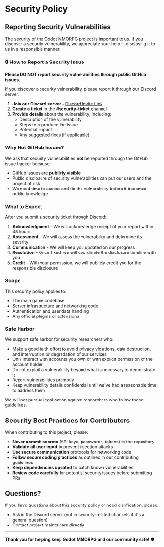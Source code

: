 # Security Policy

## Reporting Security Vulnerabilities

The security of the Godot MMORPG project is important to us. If you discover a security vulnerability, we appreciate your help in disclosing it to us in a responsible manner.

### 🔒 How to Report a Security Issue

**Please DO NOT report security vulnerabilities through public GitHub issues.**

If you discover a security vulnerability, please report it through our Discord server:

1. **Join our Discord server** - [Discord Invite Link](https://discord.gg/your-discord-link)
2. **Create a ticket** in the **#security-ticket** channel
3. **Provide details** about the vulnerability, including:
   - Description of the vulnerability
   - Steps to reproduce the issue
   - Potential impact
   - Any suggested fixes (if applicable)

### Why Not GitHub Issues?

We ask that security vulnerabilities **not** be reported through the GitHub issue tracker because:

- GitHub issues are **publicly visible**
- Public disclosure of security vulnerabilities can put our users and the project at risk
- We need time to assess and fix the vulnerability before it becomes public knowledge

### What to Expect

After you submit a security ticket through Discord:

1. **Acknowledgment** - We will acknowledge receipt of your report within 48 hours
2. **Assessment** - We will assess the vulnerability and determine its severity
3. **Communication** - We will keep you updated on our progress
4. **Resolution** - Once fixed, we will coordinate the disclosure timeline with you
5. **Credit** - With your permission, we will publicly credit you for the responsible disclosure

### Scope

This security policy applies to:

- The main game codebase
- Server infrastructure and networking code
- Authentication and user data handling
- Any official plugins or extensions

### Safe Harbor

We support safe harbor for security researchers who:

- Make a good faith effort to avoid privacy violations, data destruction, and interruption or degradation of our services
- Only interact with accounts you own or with explicit permission of the account holder
- Do not exploit a vulnerability beyond what is necessary to demonstrate it
- Report vulnerabilities promptly
- Keep vulnerability details confidential until we've had a reasonable time to address them

We will not pursue legal action against researchers who follow these guidelines.

## Security Best Practices for Contributors

When contributing to this project, please:

- **Never commit secrets** (API keys, passwords, tokens) to the repository
- **Validate all user input** to prevent injection attacks
- **Use secure communication** protocols for networking code
- **Follow secure coding practices** as outlined in our contributing guidelines
- **Keep dependencies updated** to patch known vulnerabilities
- **Review code carefully** for potential security issues before submitting PRs

## Questions?

If you have questions about this security policy or need clarification, please:

- Ask in the Discord server (not in security-related channels if it's a general question)
- Contact project maintainers directly

---

**Thank you for helping keep Godot MMORPG and our community safe!** 🛡️
